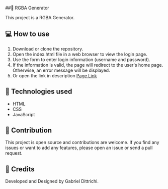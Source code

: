 ##🎨 RGBA Generator

This project is a RGBA Generator.

## 💻 How to use
 
1. Download or clone the repository.
2. Open the index.html file in a web browser to view the login page.
3. Use the form to enter login information (username and password).
4. If the information is valid, the page will redirect to the user's home page. Otherwise, an error message will be displayed.
5. Or open the link in description [Page Link](https://gabrieldittrichi.github.io/rgba-generator/)


## 🔨 Technologies used

- HTML
- CSS
- JavaScript


## 💪 Contribution

This project is open source and contributions are welcome. If you find any issues or want to add any features, please open an issue or send a pull request.

## 🧒 Credits

Developed and Designed by Gabriel Dittrichi.
